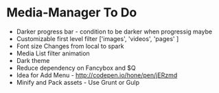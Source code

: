 
# Media-Manager To Do

* Darker progress bar - condition to be darker when progressig maybe
* Customizable first level filter ['images', 'videos', 'pages' ]
* Font size Changes from local to spark
* Media List filter animation
* Dark theme
* Reduce dependency on Fancybox and $Q
* Idea for Add Menu - http://codepen.io/hone/pen/jERzmd
* Minify and Pack assets - Use Grunt or Gulp